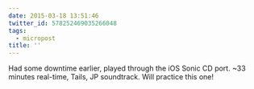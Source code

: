 ```yaml
---
date: 2015-03-18 13:51:46
twitter_id: 578252469035266048
tags:
  - micropost
title: ''
---
```


Had some downtime earlier, played through the iOS Sonic CD port. ~33 minutes real-time, Tails, JP soundtrack. Will practice this one!
